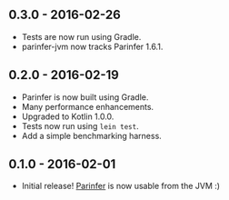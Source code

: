 ## 0.3.0 - 2016-02-26
* Tests are now run using Gradle.
* parinfer-jvm now tracks Parinfer 1.6.1.

## 0.2.0 - 2016-02-19
* Parinfer is now built using Gradle.
* Many performance enhancements.
* Upgraded to Kotlin 1.0.0.
* Tests now run using `lein test`.
* Add a simple benchmarking harness.

## 0.1.0 - 2016-02-01
* Initial release! [Parinfer] is now usable from the JVM :)

[Parinfer]:http://shaunlebron.github.io/parinfer/
